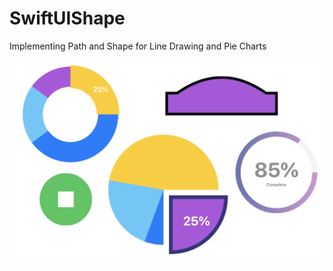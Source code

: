 # SwiftUIShape

Implementing Path and Shape for Line Drawing and Pie Charts


<img src="https://github.com/obadasemary/SwiftUIShape/blob/master/swiftui-shape-1.png" alt="HTML5 Icon">
